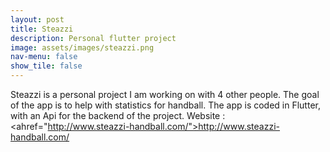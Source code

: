 ```yaml
---
layout: post
title: Steazzi
description: Personal flutter project
image: assets/images/steazzi.png
nav-menu: false
show_tile: false
---
```


Steazzi is a personal project I am working on with 4 other people.
The goal of the app is to help with statistics for handball.
The app is coded in Flutter, with an Api for the backend of the project.
Website : <ahref="http://www.steazzi-handball.com/">http://www.steazzi-handball.com/</a>
